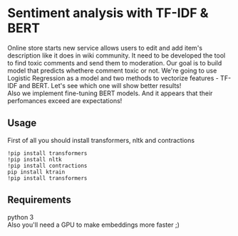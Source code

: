 # Sentiment analysis with TF-IDF & BERT

Online store starts new service allows users to edit and add item's description like it does in wiki community. It need to be developed the tool to find toxic comments and send them to moderation. Our goal is to build model that predicts whethere comment toxic or not. We're going to use Logistic Regression as a model and two methods to vectorize features - TF-IDF and BERT. Let's see which one will show better results! <br />
Also we implement fine-tuning BERT models. And it appears that their perfomances exceed are expectations! 

## Usage
First of all you should install transformers, nltk and contractions

```
!pip install transformers
!pip install nltk
!pip install contractions
pip install ktrain
!pip install transformers
```

## Requirements
python 3 <br />
Also you'll need a GPU to make embeddings more faster ;)
